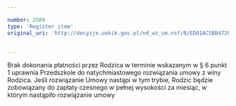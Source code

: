 ```yaml
---

number: 2509
type: 'Register item'
original_uri: 'http://decyzje.uokik.gov.pl/nd_wz_um.nsf/0/ED01AC5BB47206C8C1257910004011B6?OpenDocument'


---
```


Brak dokonania płatności przez Rodzica w terminie wskazanym w § 6 punkt 1 uprawnia Przedszkole do natychmiastowego rozwiązania umowy z winy Rodzica. Jeśli rozwiązanie Umowy nastąpi w tym trybie, Rodzic będzie zobowiązany do zapłaty czesnego w pełnej wysokości za miesiąc, w którym nastąpiło rozwiązanie umowy
